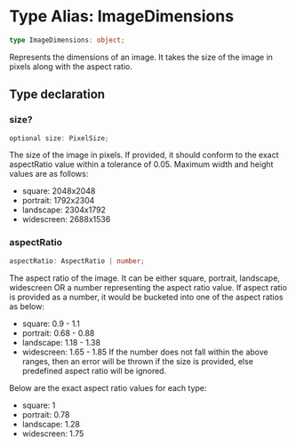 # Type Alias: ImageDimensions

```ts
type ImageDimensions: object;
```

Represents the dimensions of an image.
It takes the size of the image in pixels along with the aspect ratio.

## Type declaration

### size?

```ts
optional size: PixelSize;
```

The size of the image in pixels.
If provided, it should conform to the exact aspectRatio value within a tolerance of 0.05.
Maximum width and height values are as follows:

- square: 2048x2048
- portrait: 1792x2304
- landscape: 2304x1792
- widescreen: 2688x1536

### aspectRatio

```ts
aspectRatio: AspectRatio | number;
```

The aspect ratio of the image.
It can be either square, portrait, landscape, widescreen OR a number representing the aspect ratio value.
If aspect ratio is provided as a number, it would be bucketed into one of the aspect ratios as below:

- square: 0.9 - 1.1
- portrait: 0.68 - 0.88
- landscape: 1.18 - 1.38
- widescreen: 1.65 - 1.85
If the number does not fall within the above ranges, then an error will be thrown if the size is provided, else predefined aspect ratio will be ignored.

Below are the exact aspect ratio values for each type:

- square: 1
- portrait: 0.78
- landscape: 1.28
- widescreen: 1.75
